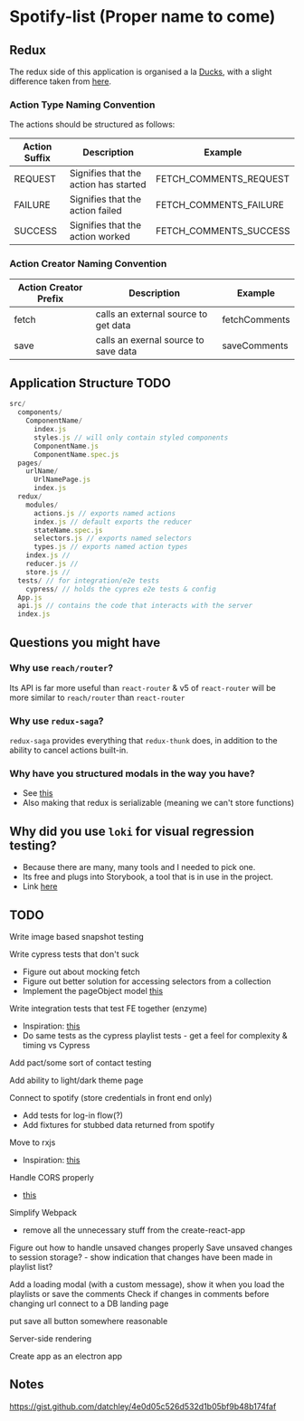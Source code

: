 # Spotify-list (Proper name to come)

## Redux

The redux side of this application is organised a la [Ducks](<https://github.com/erikras/ducks-modular-redux>), with a slight difference taken from [here](<https://gist.github.com/datchley/4e0d05c526d532d1b05bf9b48b174faf#redux-organization--feature_first_ducks>).

### Action Type Naming Convention

The actions should be structured as follows:

|Action Suffix|Description|Example|
|-|-|-|
|REQUEST| Signifies that the action has started|FETCH_COMMENTS_REQUEST|
|FAILURE| Signifies that the action failed |FETCH_COMMENTS_FAILURE|
|SUCCESS| Signifies that the action worked |FETCH_COMMENTS_SUCCESS|

### Action Creator Naming Convention

|Action Creator Prefix|Description|Example|
|-|-|-|
|fetch| calls an external source to get data |fetchComments|
|save| calls an exernal source to save data |saveComments|

## Application Structure TODO

```javascript
src/
  components/
    ComponentName/
      index.js
      styles.js // will only contain styled components
      ComponentName.js
      ComponentName.spec.js
  pages/
    urlName/
      UrlNamePage.js
      index.js
  redux/
    modules/
      actions.js // exports named actions
      index.js // default exports the reducer
      stateName.spec.js
      selectors.js // exports named selectors
      types.js // exports named action types
    index.js //
    reducer.js //
    store.js //
  tests/ // for integration/e2e tests
    cypress/ // holds the cypres e2e tests & config
  App.js
  api.js // contains the code that interacts with the server
  index.js
```

## Questions you might have

### Why use `reach/router`?

Its API is far more useful than `react-router` & v5 of `react-router` will be more similar to `reach/router` than `react-router`

### Why use `redux-saga`?

`redux-saga` provides everything that `redux-thunk` does, in addition to the ability to cancel actions built-in.

### Why have you structured modals in the way you have?

- See [this](<https://stackoverflow.com/questions/35623656/how-can-i-display-a-modal-dialog-in-redux-that-performs-asynchronous-actions/35641680>)
- Also making that redux is serializable (meaning we can't store functions)

## Why did you use `loki` for visual regression testing?

- Because there are many, many tools and I needed to pick one.
- Its free and plugs into Storybook, a tool that is in use in the project.
- Link [here](<https://github.com/oblador/loki>)

## TODO

Write image based snapshot testing

Write cypress tests that don't suck

- Figure out about mocking fetch
- Figure out better solution for accessing selectors from a collection
- Implement the pageObject model [this](<https://martinfowler.com/bliki/PageObject.html>)

Write integration tests that test FE together (enzyme)

- Inspiration: [this](<https://www.ebayinc.com/stories/blogs/tech/integration-testing-with-react-and-enzyme/>)
- Do same tests as the cypress playlist tests - get a feel for complexity & timing vs Cypress

Add pact/some sort of contact testing

Add ability to light/dark theme page


Connect to spotify (store credentials in front end only)

- Add tests for log-in flow(?)
- Add fixtures for stubbed data returned from spotify

Move to rxjs

- Inspiration: [this](<https://redux-saga.js.org/>)

Handle CORS properly

- [this](<https://expressjs.com/en/resources/middleware/cors.html>)

Simplify Webpack

- remove all the unnecessary stuff from the create-react-app

Figure out how to handle unsaved changes properly
  Save unsaved changes to session storage? - show indication that changes have been made in playlist list?

Add a loading modal (with a custom message), show it when you load the playlists or save the comments
Check if changes in comments before changing url
connect to a DB
landing page

put save all button somewhere reasonable

Server-side rendering

Create app as an electron app

## Notes

<https://gist.github.com/datchley/4e0d05c526d532d1b05bf9b48b174faf>
